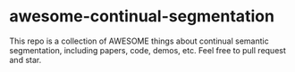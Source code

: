 # awesome-continual-segmentation
This repo is a collection of AWESOME things about continual semantic segmentation, including papers, code, demos, etc. Feel free to pull request and star.
